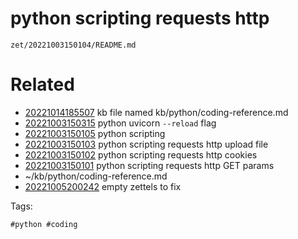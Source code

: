 # python scripting requests http

` zet/20221003150104/README.md `

# Related

- [20221014185507](/zet/20221014185507/README.md) kb file named kb/python/coding-reference.md
- [20221003150315](/zet/20221003150315/README.md) python uvicorn `--reload` flag
- [20221003150105](/zet/20221003150105/README.md) python scripting
- [20221003150103](/zet/20221003150103/README.md) python scripting requests http upload file
- [20221003150102](/zet/20221003150102/README.md) python scripting requests http cookies
- [20221003150101](/zet/20221003150101/README.md) python scripting requests http GET params
- ~/kb/python/coding-reference.md
- [20221005200242](/zet/20221005200242/README.md) empty zettels to fix

Tags:

    #python #coding 
